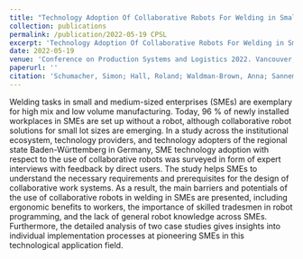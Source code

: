 ```yaml
---
title: "Technology Adoption Of Collaborative Robots For Welding in Small And Medium‐sized Enterprises: A Case Study Analysis"
collection: publications
permalink: /publication/2022-05-19 CPSL
excerpt: 'Technology Adoption Of Collaborative Robots For Welding in Small And Medium‐sized Enterprises: A Case Study Analysis.'
date: 2022-05-19
venue: 'Conference on Production Systems and Logistics 2022. Vancouver, BC, Canada'
paperurl: ''
citation: 'Schumacher, Simon; Hall, Roland; Waldman-Brown, Anna; Sanneman, Lindsay (2022). &quot;Technology Adoption Of Collaborative Robots For Welding in Small And Medium‐sized Enterprises: A Case Study Analysis&quot; <i>Proceedings of the Conference on Production Systems and Logistics CPSL</i>. (2022). Institutionelles Repositorium der Leibniz Universität Hannover.'
---
```

Welding tasks in small and medium-sized enterprises (SMEs) are exemplary for high mix and low volume manufacturing. Today, 96 % of newly installed workplaces in SMEs are set up without a robot, although collaborative robot solutions for small lot sizes are emerging. In a study across the institutional ecosystem, technology providers, and technology adopters of the regional state Baden-Württemberg in Germany, SME technology adoption with respect to the use of collaborative robots was surveyed in form of expert interviews with feedback by direct users. The study helps SMEs to understand the necessary requirements and prerequisites for the design of collaborative work systems. As a result, the main barriers and potentials of the use of collaborative robots in welding in SMEs are presented, including ergonomic benefits to workers, the importance of skilled tradesmen in robot programming, and the lack of general robot knowledge across SMEs. Furthermore, the detailed analysis of two case studies gives insights into individual implementation processes at pioneering SMEs in this technological application field.
